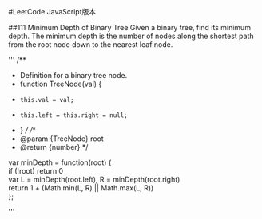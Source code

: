 #LeetCode JavaScript版本

##111 Minimum Depth of Binary Tree
Given a binary tree, find its minimum depth.
The minimum depth is the number of nodes along the shortest path from the root node down to the nearest leaf node.

'''
/**
 * Definition for a binary tree node.
 * function TreeNode(val) {
 *     this.val = val;
 *     this.left = this.right = null;
 * }
 */
/**
 * @param {TreeNode} root
 * @return {number}
 */

 var minDepth = function(root) {  
     if (!root) return 0  
     var L = minDepth(root.left), R = minDepth(root.right)  
     return 1 + (Math.min(L, R) || Math.max(L, R))  
 };  

'''
